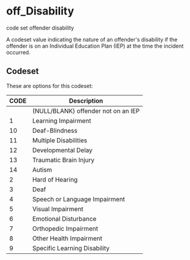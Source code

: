 
# off_Disability

code set offender disability

A codeset value indicating the nature of an offender's disability if the offender is on an Individual Education Plan (IEP) at the time the incident occurred.

## Codeset

These are options for this codeset:

| CODE   | Description                         |
|--------|-------------------------------------|
|        | (NULL/BLANK) offender not on an IEP |
| 1      | Learning Impairment                 |
| 10     | Deaf-Blindness                      |
| 11     | Multiple Disabilities               |
| 12     | Developmental Delay                 |
| 13     | Traumatic Brain Injury              |
| 14     | Autism                              |
| 2      | Hard of Hearing                     |
| 3      | Deaf                                |
| 4      | Speech or Language Impairment       |
| 5      | Visual Impairment                   |
| 6      | Emotional Disturbance               |
| 7      | Orthopedic Impairment               |
| 8      | Other Health Impairment             |
| 9      | Specific Learning Disability        |

    